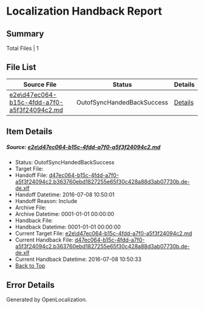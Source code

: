 # <a name='report-top'></a> Localization Handback Report

## Summary
 Total Files | 1

## File List
 Source File | Status | Details 
 ----------- | ------ | ------- 
 [e2e\d47ec064-b15c-4fdd-a7f0-a5f3f24094c2.md](https://github.com/OpenLocalizationTestOrg/oltest/blob/f7177e051bad42fcd2f9461ab95420a2b717cdcf/e2e/d47ec064-b15c-4fdd-a7f0-a5f3f24094c2.md) | OutofSyncHandedBackSuccess | [Details](#779b5dde1e5068c7fd839b52090eccbabbee4f4b6)

## Item Details
##### <a name='779b5dde1e5068c7fd839b52090eccbabbee4f4b6'></a> Source: [e2e\d47ec064-b15c-4fdd-a7f0-a5f3f24094c2.md](https://github.com/OpenLocalizationTestOrg/oltest/blob/f7177e051bad42fcd2f9461ab95420a2b717cdcf/e2e/d47ec064-b15c-4fdd-a7f0-a5f3f24094c2.md)
* Status: OutofSyncHandedBackSuccess
* Target File: 
* Handoff File: [d47ec064-b15c-4fdd-a7f0-a5f3f24094c2.b363760ebd1827255e65f30c428a88d3ab07730b.de-de.xlf](https://github.com/OpenLocalizationTestOrg/olhandoff-e2e/blob/eca4a9c7233512aeffa40ead1e74336a5ca96cdb/ol-handoff/OpenLocalizationTestOrg/oltest-dede-fly/ci/ht/d47ec064-b15c-4fdd-a7f0-a5f3f24094c2.b363760ebd1827255e65f30c428a88d3ab07730b.de-de.xlf)
* Handoff Datetime: 2016-07-08 10:50:01
* Handoff Reason: Include
* Archive File: 
* Archive Datetime: 0001-01-01 00:00:00
* Handback File: 
* Handback Datetime: 0001-01-01 00:00:00
* Current Target File: [e2e\d47ec064-b15c-4fdd-a7f0-a5f3f24094c2.md](https://github.com/OpenLocalizationTestOrg/oltest-dede-fly/blob/1e71681ed72df606d58bc158ec293ffb89453483/e2e/d47ec064-b15c-4fdd-a7f0-a5f3f24094c2.md)
* Current Handback File: [d47ec064-b15c-4fdd-a7f0-a5f3f24094c2.b363760ebd1827255e65f30c428a88d3ab07730b.de-de.xlf](https://github.com/OpenLocalizationTestOrg/olhandback-e2e/blob/5bd14948c39945e3a8fe20ad4d67df4d942308d2/ol-handback/OpenLocalizationTestOrg/oltest-dede-fly/ci/ht/d47ec064-b15c-4fdd-a7f0-a5f3f24094c2.b363760ebd1827255e65f30c428a88d3ab07730b.de-de.xlf)
* Current Handback Datetime: 2016-07-08 10:50:33
* [Back to Top](#report-top)


## Error Details

Generated by OpenLocalization.
